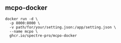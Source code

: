 ## mcpo-docker

```
docker run -d \
  -p 8000:8000 \
  -v path/for/your/setting.json:/app/setting.json \
  --name mcpo \
  ghcr.io/spectre-pro/mcpo-docker
```
